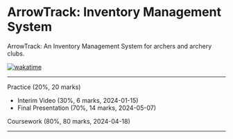 # ArrowTrack: Inventory Management System

ArrowTrack: An Inventory Management System for archers and archery clubs.

[![wakatime](https://wakatime.com/badge/user/55c30436-1509-4eb9-9f18-fa9b7c6060c4/project/018b7cc1-bd83-4823-9fc6-e53bc6c5a4c8.svg)](https://wakatime.com/badge/user/55c30436-1509-4eb9-9f18-fa9b7c6060c4/project/018b7cc1-bd83-4823-9fc6-e53bc6c5a4c8)

---

Practice (20%, 20 marks)
- Interim Video (30%, 6 marks, 2024-01-15) 
- Final Presentation (70%, 14 marks, 2024-05-07)

Coursework (80%, 80 marks, 2024-04-18)

---
